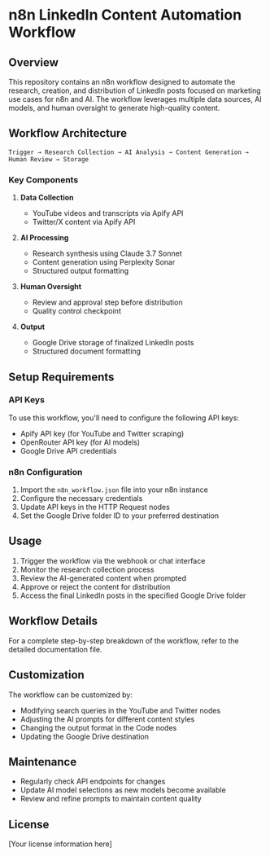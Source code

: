 # n8n LinkedIn Content Automation Workflow

## Overview
This repository contains an n8n workflow designed to automate the research, creation, and distribution of LinkedIn posts focused on marketing use cases for n8n and AI. The workflow leverages multiple data sources, AI models, and human oversight to generate high-quality content.

## Workflow Architecture

```
Trigger → Research Collection → AI Analysis → Content Generation → Human Review → Storage
```

### Key Components

1. **Data Collection**
   - YouTube videos and transcripts via Apify API
   - Twitter/X content via Apify API

2. **AI Processing**
   - Research synthesis using Claude 3.7 Sonnet
   - Content generation using Perplexity Sonar
   - Structured output formatting

3. **Human Oversight**
   - Review and approval step before distribution
   - Quality control checkpoint

4. **Output**
   - Google Drive storage of finalized LinkedIn posts
   - Structured document formatting

## Setup Requirements

### API Keys
To use this workflow, you'll need to configure the following API keys:
- Apify API key (for YouTube and Twitter scraping)
- OpenRouter API key (for AI models)
- Google Drive API credentials

### n8n Configuration
1. Import the `n8n_workflow.json` file into your n8n instance
2. Configure the necessary credentials
3. Update API keys in the HTTP Request nodes
4. Set the Google Drive folder ID to your preferred destination

## Usage

1. Trigger the workflow via the webhook or chat interface
2. Monitor the research collection process
3. Review the AI-generated content when prompted
4. Approve or reject the content for distribution
5. Access the final LinkedIn posts in the specified Google Drive folder

## Workflow Details

For a complete step-by-step breakdown of the workflow, refer to the detailed documentation file.

## Customization

The workflow can be customized by:
- Modifying search queries in the YouTube and Twitter nodes
- Adjusting the AI prompts for different content styles
- Changing the output format in the Code nodes
- Updating the Google Drive destination

## Maintenance

- Regularly check API endpoints for changes
- Update AI model selections as new models become available
- Review and refine prompts to maintain content quality

## License

[Your license information here]
